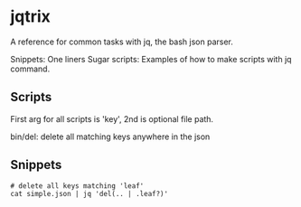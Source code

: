 # jqtrix
A reference for common tasks with jq, the bash json parser. 

Snippets: One liners 
Sugar scripts: Examples of how to make scripts with jq command.

## Scripts
First arg for all scripts is 'key', 2nd is optional file path.

bin/del: delete all matching keys anywhere in the json

## Snippets
```
# delete all keys matching 'leaf'
cat simple.json | jq 'del(.. | .leaf?)'
```


